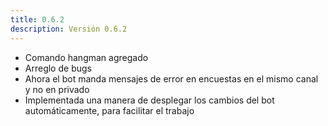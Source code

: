 ```yaml
---
title: 0.6.2
description: Versión 0.6.2
---
```


- Comando hangman agregado
- Arreglo de bugs
- Ahora el bot manda mensajes de error en encuestas en el mismo canal y no en privado
- Implementada una manera de desplegar los cambios del bot automáticamente, para facilitar el trabajo
